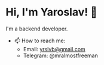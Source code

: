 # Hi, I'm Yaroslav! 👋

I'm a backend developer.

- 📫 How to reach me:
  + Email: yrslvb@gmail.com
  + Telegram: @mralmostfreeman

<!-- ![Leetcode Stats](https://leetcard.jacoblin.cool/iamzanuda) -->
